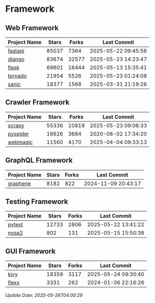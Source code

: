 # Framework

## Web Framework
| Project Name | Stars | Forks | Last Commit |
| ------------ | ----- | ----- | ----------- |
| [fastapi](https://github.com/fastapi/fastapi) | 85037 | 7364 | 2025-05-22 09:45:56 |
| [django](https://github.com/django/django) | 83674 | 32577 | 2025-05-23 14:23:47 |
| [flask](https://github.com/pallets/flask) | 69601 | 16444 | 2025-05-13 15:35:41 |
| [tornado](https://github.com/tornadoweb/tornado) | 21954 | 5526 | 2025-05-23 01:24:08 |
| [sanic](https://github.com/sanic-org/sanic) | 18377 | 1568 | 2025-03-31 21:19:26 |

## Crawler Framework
| Project Name | Stars | Forks | Last Commit |
| ------------ | ----- | ----- | ----------- |
| [scrapy](https://github.com/scrapy/scrapy) | 55336 | 10819 | 2025-05-23 09:06:33 |
| [pyspider](https://github.com/binux/pyspider) | 16626 | 3684 | 2020-08-02 17:34:20 |
| [webmagic](https://github.com/code4craft/webmagic) | 11560 | 4170 | 2025-04-04 09:33:13 |

## GraphQL Framework
| Project Name | Stars | Forks | Last Commit |
| ------------ | ----- | ----- | ----------- |
| [graphene](https://github.com/graphql-python/graphene) | 8182 | 822 | 2024-11-09 20:43:17 |

## Testing Framework
| Project Name | Stars | Forks | Last Commit |
| ------------ | ----- | ----- | ----------- |
| [pytest](https://github.com/pytest-dev/pytest) | 12733 | 2806 | 2025-05-22 13:41:22 |
| [nose2](https://github.com/nose-devs/nose2) | 802 | 131 | 2025-05-15 15:50:38 |

## GUI Framework
| Project Name | Stars | Forks | Last Commit |
| ------------ | ----- | ----- | ----------- |
| [kivy](https://github.com/kivy/kivy) | 18359 | 3117 | 2025-05-24 09:30:40 |
| [flexx](https://github.com/flexxui/flexx) | 3331 | 262 | 2024-01-06 22:16:26 |

*Update Date: 2025-05-26T04:00:29*